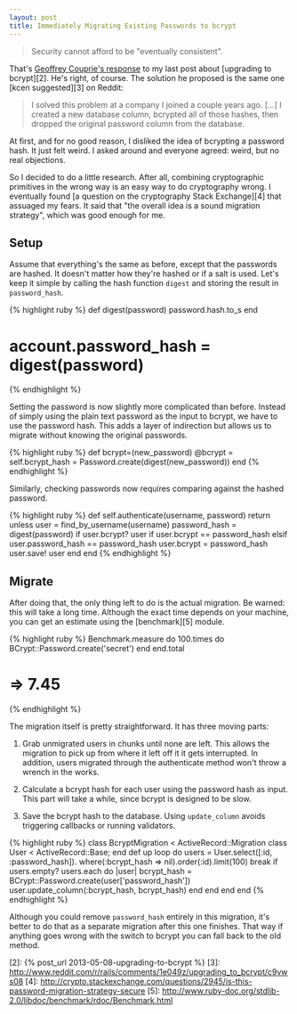 ```yaml
---
layout: post
title: Immediately Migrating Existing Passwords to bcrypt
---
```


> Security cannot afford to be "eventually consistent".

That's [Geoffrey Couprie's response][1] to my last post about
[upgrading to bcrypt][2]. He's right, of course. The solution he
proposed is the same one [kcen suggested][3] on Reddit:

> I solved this problem at a company I joined a couple years ago.
> \[...\] I created a new database column, bcrypted all of those
> hashes, then dropped the original password column from the database.

At first, and for no good reason, I disliked the idea of bcrypting
a password hash. It just felt weird. I asked around and everyone
agreed: weird, but no real objections.

So I decided to do a little research. After all, combining cryptographic
primitives in the wrong way is an easy way to do cryptography wrong.
I eventually found [a question on the cryptography Stack Exchange][4]
that assuaged my fears. It said that "the overall idea is a sound
migration strategy", which was good enough for me.

## Setup

Assume that everything's the same as before, except that the passwords
are hashed. It doesn't matter how they're hashed or if a salt is
used. Let's keep it simple by calling the hash function `digest`
and storing the result in `password_hash`.

{% highlight ruby %}
def digest(password)
  password.hash.to_s
end
# account.password_hash = digest(password)
{% endhighlight %}

Setting the password is now slightly more complicated than before.
Instead of simply using the plain text password as the input to
bcrypt, we have to use the password hash. This adds a layer of
indirection but allows us to migrate without knowing the original
passwords.

{% highlight ruby %}
def bcrypt=(new_password)
  @bcrypt = self.bcrypt_hash =
    Password.create(digest(new_password))
end
{% endhighlight %}

Similarly, checking passwords now requires comparing against the
hashed password.

{% highlight ruby %}
def self.authenticate(username, password)
  return unless user = find_by_username(username)
  password_hash = digest(password)
  if user.bcrypt?
    user if user.bcrypt == password_hash
  elsif user.password_hash == password_hash
    user.bcrypt = password_hash
    user.save!
    user
  end
end
{% endhighlight %}

## Migrate

After doing that, the only thing left to do is the actual migration.
Be warned: this will take a long time. Although the exact time
depends on your machine, you can get an estimate using the
[benchmark][5] module.

{% highlight ruby %}
Benchmark.measure do
  100.times do
    BCrypt::Password.create('secret')
  end
end.total
# => 7.45
{% endhighlight %}

The migration itself is pretty straightforward. It has three moving
parts:

1.  Grab unmigrated users in chunks until none are left. This allows
    the migration to pick up from where it left off it it gets
    interrupted. In addition, users migrated through the authenticate
    method won't throw a wrench in the works.

2.  Calculate a bcrypt hash for each user using the password hash
    as input. This part will take a while, since bcrypt is designed
    to be slow.

3.  Save the bcrypt hash to the database. Using `update_column`
    avoids triggering callbacks or running validators.

{% highlight ruby %}
class BcryptMigration < ActiveRecord::Migration
  class User < ActiveRecord::Base; end
  def up
    loop do
      users = User.select([:id, :password_hash]).
        where(:bcrypt_hash => nil).order(:id).limit(100)
      break if users.empty?
      users.each do |user|
        bcrypt_hash =
          BCrypt::Password.create(user['password_hash'])
        user.update_column(:bcrypt_hash, bcrypt_hash)
      end
    end
  end
end
{% endhighlight %}

Although you could remove `password_hash` entirely in this migration,
it's better to do that as a separate migration after this one
finishes. That way if anything goes wrong with the switch to bcrypt
you can fall back to the old method.

[1]: https://twitter.com/gcouprie/status/335888084170338304
[2]: {% post_url 2013-05-08-upgrading-to-bcrypt %}
[3]: http://www.reddit.com/r/rails/comments/1e049z/upgrading_to_bcrypt/c9vws08
[4]: http://crypto.stackexchange.com/questions/2945/is-this-password-migration-strategy-secure
[5]: http://www.ruby-doc.org/stdlib-2.0/libdoc/benchmark/rdoc/Benchmark.html

